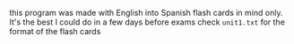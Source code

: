 this program was made with English into Spanish flash cards in mind only. It's the best I could do in a few days before exams
check `unit1.txt` for the format of the flash cards
